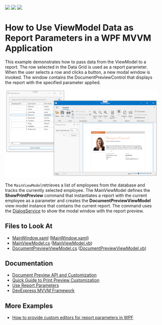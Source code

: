 <!-- default badges list -->
![](https://img.shields.io/endpoint?url=https://codecentral.devexpress.com/api/v1/VersionRange/417419878/2023.2)
[![](https://img.shields.io/badge/Open_in_DevExpress_Support_Center-FF7200?style=flat-square&logo=DevExpress&logoColor=white)](https://supportcenter.devexpress.com/ticket/details/T1036945)
[![](https://img.shields.io/badge/📖_How_to_use_DevExpress_Examples-e9f6fc?style=flat-square)](https://docs.devexpress.com/GeneralInformation/403183)
<!-- default badges end -->
# How to Use ViewModel Data as Report Parameters in a WPF MVVM Application

This example demonstrates how to pass data from the ViewModel to a report. The row selected in the Data Grid is used as a report parameter. When the user selects a row and clicks a button, a new modal window is invoked. The window contains the DocumentPreviewControl that displays the report with the specified parameter applied.

![Screenshot](images/screenshot.png)

The `MainViewModel`retrieves a list of employees from the database and tracks the currently selected employee. The MainViewModel defines the **ShowPrintPreview** command that instantiates a report with the current employee as a parameter and creates the **DocumentPreviewViewModel** view model instance that contains the current report. The command uses the [DialogService](https://docs.devexpress.com/WPF/17467/mvvm-framework/services/predefined-set/dialog-services/dialogservice) to show the modal window with the report preview.

<!-- default file list -->
## Files to Look At

- [MainWindow.xaml](./CS/MainWindow.xaml) ([MainWindow.xaml](./VB/MainWindow.xaml))
- [MainViewModel.cs](./CS/Models/MainViewModel.cs) ([MainViewModel.vb](./VB/Models/MainViewModel.vb))
- [DocumentPreviewViewModel.cs](./CS/Models/DocumentPreviewViewModel.cs) ([DocumentPreviewViewModel.vb](./VB/Models/DocumentPreviewViewModel.vb))

<!-- default file list end -->

## Documentation

- [Document Preview API and Customization](https://docs.devexpress.com/XtraReports/119220/wpf-reporting/wpf-reporting-document-preview/api-and-customization)
- [Quick Guide to Print Preview Customization](https://docs.devexpress.com/XtraReports/119228/wpf-reporting/wpf-reporting-document-preview/api-and-customization/quick-guide-to-print-preview-customization)
- [Use Report Parameters](https://docs.devexpress.com/XtraReports/4812/detailed-guide-to-devexpress-reporting/use-report-parameters)
- [DevExpress MVVM Framework](https://docs.devexpress.com/WPF/15112/mvvm-framework)


## More Examples

- [How to provide custom editors for report parameters in WPF](https://github.com/DevExpress-Examples/Reporting_how-to-provide-custom-editors-for-report-parameters-in-wpf-e3359)
